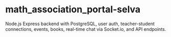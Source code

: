 # math_association_portal-selva
Node.js Express backend with PostgreSQL, user auth, teacher-student connections, events, books, real-time chat via Socket.io, and API endpoints.
